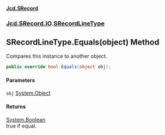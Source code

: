 #### [Jcd.SRecord](index.md 'index')
### [Jcd.SRecord.IO](Jcd.SRecord.IO.md 'Jcd.SRecord.IO').[SRecordLineType](Jcd.SRecord.IO.SRecordLineType.md 'Jcd.SRecord.IO.SRecordLineType')

## SRecordLineType.Equals(object) Method

Compares this instance to another object.

```csharp
public override bool Equals(object obj);
```
#### Parameters

<a name='Jcd.SRecord.IO.SRecordLineType.Equals(object).obj'></a>

`obj` [System.Object](https://docs.microsoft.com/en-us/dotnet/api/System.Object 'System.Object')

#### Returns
[System.Boolean](https://docs.microsoft.com/en-us/dotnet/api/System.Boolean 'System.Boolean')  
true if equal.